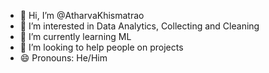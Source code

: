 - 👋 Hi, I’m @AtharvaKhismatrao
- 👀 I’m interested in Data Analytics, Collecting and Cleaning
- 🌱 I’m currently learning ML
- 💞️ I’m looking to help people on projects
- 😄 Pronouns: He/Him

<!---
AtharvaKhismatrao/AtharvaKhismatrao is a ✨ special ✨ repository because its `README.md` (this file) appears on your GitHub profile.
You can click the Preview link to take a look at your changes.
--->
